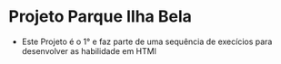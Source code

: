 #   Projeto Parque Ilha Bela
-   Este Projeto é o 1° e faz parte de uma sequência de execícios para desenvolver as habilidade em HTMl